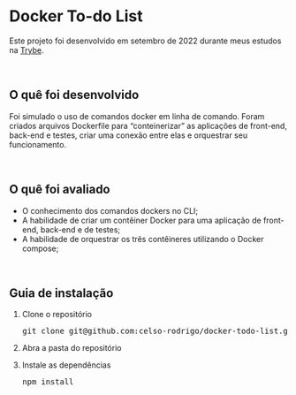 <h1>Docker To-do List</h1>
<p>Este projeto foi desenvolvido em setembro de 2022 durante meus estudos na <a href="https://www.betrybe.com/">Trybe</a>.</p>

<br/>

<h2>O quê foi desenvolvido</h2>
<p>Foi simulado o uso de comandos docker em linha de comando. Foram criados arquivos Dockerfile para “conteinerizar” as aplicações de front-end, back-end e testes, criar uma conexão entre elas e orquestrar seu funcionamento.</p>
<br/>
  
<h2>O quê foi avaliado</h2>
<ul>
  <li>O conhecimento dos comandos dockers no CLI;</li>
  <li>A habilidade de criar um contêiner Docker para uma aplicação de front-end, back-end e de testes;</li>
  <li>A habilidade de orquestrar os três contêineres utilizando o Docker compose;</li>
</ul>

<br/>

<h2>Guia de instalação</h2> 
<ol>
  <li>
    <p>Clone o repositório</p>
    <pre>git clone git@github.com:celso-rodrigo/docker-todo-list.git</pre>
  </li>
  <li>
    <p>Abra a pasta do repositório</p>
  </li>
  <li>
    <p>Instale as dependências</p>
    <pre>npm install</pre>
  </li>
</ol>
